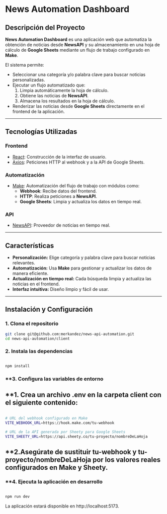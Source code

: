 # News Automation Dashboard

## Descripción del Proyecto

**News Automation Dashboard** es una aplicación web que automatiza la obtención de noticias desde **NewsAPI** y su almacenamiento en una hoja de cálculo de **Google Sheets** mediante un flujo de trabajo configurado en **Make**. 

El sistema permite:
- Seleccionar una categoría y/o palabra clave para buscar noticias personalizadas.
- Ejecutar un flujo automatizado que:
  1. Limpia automáticamente la hoja de cálculo.
  2. Obtiene las noticias de **NewsAPI**.
  3. Almacena los resultados en la hoja de cálculo.
- Renderizar las noticias desde **Google Sheets** directamente en el frontend de la aplicación.

---

## Tecnologías Utilizadas

### **Frontend**
- [React](https://reactjs.org/): Construcción de la interfaz de usuario.
- [Axios](https://axios-http.com/): Peticiones HTTP al webhook y a la API de Google Sheets.

### **Automatización**
- [Make](https://www.make.com/): Automatización del flujo de trabajo con módulos como:
  - **Webhook**: Recibe datos del frontend.
  - **HTTP**: Realiza peticiones a **NewsAPI**.
  - **Google Sheets**: Limpia y actualiza los datos en tiempo real.

### **API**
- [NewsAPI](https://newsapi.org/): Proveedor de noticias en tiempo real.

---

## Características

- **Personalización:** Elige categoría y palabra clave para buscar noticias relevantes.
- **Automatización:** Usa **Make** para gestionar y actualizar los datos de manera eficiente.
- **Actualización en tiempo real:** Cada búsqueda limpia y actualiza las noticias en el frontend.
- **Interfaz intuitiva:** Diseño limpio y fácil de usar.

---

## Instalación y Configuración

### **1. Clona el repositorio**

```bash
git clone git@github.com:merkandez/news-api-automation.git
cd news-api-automation/client


```
### **2. Instala las dependencias**

```bash

npm install

```
### **3. Configura las variables de entorno
  ## **1. Crea un archivo .env en la carpeta client con el siguiente contenido:

```bash

# URL del webhook configurado en Make
VITE_WEBHOOK_URL=https://hook.make.com/tu-webhook

# URL de la API generada por Sheety para Google Sheets
VITE_SHEETY_URL=https://api.sheety.co/tu-proyecto/nombreDeLaHoja


```
  ## **2.Asegúrate de sustituir tu-webhook y tu-proyecto/nombreDeLaHoja por los valores reales configurados en Make y Sheety.

### **4. Ejecuta la aplicación en desarrollo

```bash

npm run dev

```

La aplicación estará disponible en http://localhost:5173.

